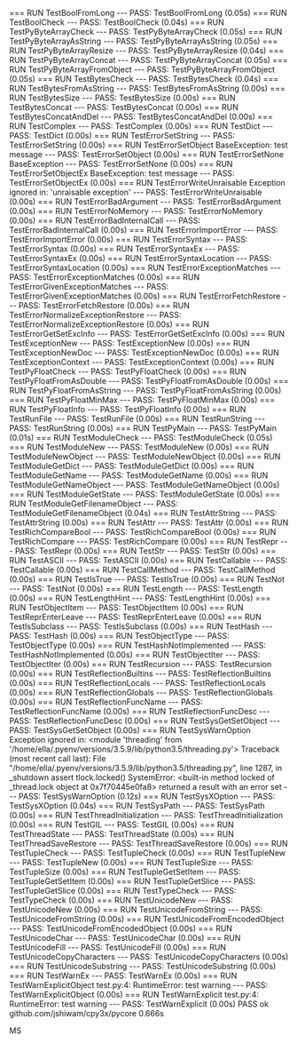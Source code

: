=== RUN   TestBoolFromLong
--- PASS: TestBoolFromLong (0.05s)
=== RUN   TestBoolCheck
--- PASS: TestBoolCheck (0.04s)
=== RUN   TestPyByteArrayCheck
--- PASS: TestPyByteArrayCheck (0.05s)
=== RUN   TestPyByteArrayAsString
--- PASS: TestPyByteArrayAsString (0.05s)
=== RUN   TestPyByteArrayResize
--- PASS: TestPyByteArrayResize (0.04s)
=== RUN   TestPyByteArrayConcat
--- PASS: TestPyByteArrayConcat (0.05s)
=== RUN   TestPyByteArrayFromObject
--- PASS: TestPyByteArrayFromObject (0.05s)
=== RUN   TestBytesCheck
--- PASS: TestBytesCheck (0.04s)
=== RUN   TestBytesFromAsString
--- PASS: TestBytesFromAsString (0.00s)
=== RUN   TestBytesSize
--- PASS: TestBytesSize (0.00s)
=== RUN   TestBytesConcat
--- PASS: TestBytesConcat (0.00s)
=== RUN   TestBytesConcatAndDel
--- PASS: TestBytesConcatAndDel (0.00s)
=== RUN   TestComplex
--- PASS: TestComplex (0.00s)
=== RUN   TestDict
--- PASS: TestDict (0.00s)
=== RUN   TestErrorSetString
--- PASS: TestErrorSetString (0.00s)
=== RUN   TestErrorSetObject
BaseException: test message
--- PASS: TestErrorSetObject (0.00s)
=== RUN   TestErrorSetNone
BaseException
--- PASS: TestErrorSetNone (0.00s)
=== RUN   TestErrorSetObjectEx
BaseException: test message
--- PASS: TestErrorSetObjectEx (0.00s)
=== RUN   TestErrorWriteUnraisable
Exception ignored in: 'unraisable exception'
--- PASS: TestErrorWriteUnraisable (0.00s)
=== RUN   TestErrorBadArgument
--- PASS: TestErrorBadArgument (0.00s)
=== RUN   TestErrorNoMemory
--- PASS: TestErrorNoMemory (0.00s)
=== RUN   TestErrorBadInternalCall
--- PASS: TestErrorBadInternalCall (0.00s)
=== RUN   TestErrorImportError
--- PASS: TestErrorImportError (0.00s)
=== RUN   TestErrorSyntax
--- PASS: TestErrorSyntax (0.00s)
=== RUN   TestErrorSyntaxEx
--- PASS: TestErrorSyntaxEx (0.00s)
=== RUN   TestErrorSyntaxLocation
--- PASS: TestErrorSyntaxLocation (0.00s)
=== RUN   TestErrorExceptionMatches
--- PASS: TestErrorExceptionMatches (0.00s)
=== RUN   TestErrorGivenExceptionMatches
--- PASS: TestErrorGivenExceptionMatches (0.00s)
=== RUN   TestErrorFetchRestore
--- PASS: TestErrorFetchRestore (0.00s)
=== RUN   TestErrorNormalizeExceptionRestore
--- PASS: TestErrorNormalizeExceptionRestore (0.00s)
=== RUN   TestErrorGetSetExcInfo
--- PASS: TestErrorGetSetExcInfo (0.00s)
=== RUN   TestExceptionNew
--- PASS: TestExceptionNew (0.00s)
=== RUN   TestExceptionNewDoc
--- PASS: TestExceptionNewDoc (0.00s)
=== RUN   TestExceptionContext
--- PASS: TestExceptionContext (0.00s)
=== RUN   TestPyFloatCheck
--- PASS: TestPyFloatCheck (0.00s)
=== RUN   TestPyFloatFromAsDouble
--- PASS: TestPyFloatFromAsDouble (0.00s)
=== RUN   TestPyFloatFromAsString
--- PASS: TestPyFloatFromAsString (0.00s)
=== RUN   TestPyFloatMinMax
--- PASS: TestPyFloatMinMax (0.00s)
=== RUN   TestPyFloatInfo
--- PASS: TestPyFloatInfo (0.00s)
=== RUN   TestRunFile
--- PASS: TestRunFile (0.00s)
=== RUN   TestRunString
--- PASS: TestRunString (0.00s)
=== RUN   TestPyMain
--- PASS: TestPyMain (0.01s)
=== RUN   TestModuleCheck
--- PASS: TestModuleCheck (0.05s)
=== RUN   TestModuleNew
--- PASS: TestModuleNew (0.00s)
=== RUN   TestModuleNewObject
--- PASS: TestModuleNewObject (0.00s)
=== RUN   TestModuleGetDict
--- PASS: TestModuleGetDict (0.00s)
=== RUN   TestModuleGetName
--- PASS: TestModuleGetName (0.00s)
=== RUN   TestModuleGetNameObject
--- PASS: TestModuleGetNameObject (0.00s)
=== RUN   TestModuleGetState
--- PASS: TestModuleGetState (0.00s)
=== RUN   TestModuleGetFilenameObject
--- PASS: TestModuleGetFilenameObject (0.04s)
=== RUN   TestAttrString
--- PASS: TestAttrString (0.00s)
=== RUN   TestAttr
--- PASS: TestAttr (0.00s)
=== RUN   TestRichCompareBool
--- PASS: TestRichCompareBool (0.00s)
=== RUN   TestRichCompare
--- PASS: TestRichCompare (0.00s)
=== RUN   TestRepr
--- PASS: TestRepr (0.00s)
=== RUN   TestStr
--- PASS: TestStr (0.00s)
=== RUN   TestASCII
--- PASS: TestASCII (0.00s)
=== RUN   TestCallable
--- PASS: TestCallable (0.00s)
=== RUN   TestCallMethod
--- PASS: TestCallMethod (0.00s)
=== RUN   TestIsTrue
--- PASS: TestIsTrue (0.00s)
=== RUN   TestNot
--- PASS: TestNot (0.00s)
=== RUN   TestLength
--- PASS: TestLength (0.00s)
=== RUN   TestLengthHint
--- PASS: TestLengthHint (0.00s)
=== RUN   TestObjectItem
--- PASS: TestObjectItem (0.00s)
=== RUN   TestReprEnterLeave
--- PASS: TestReprEnterLeave (0.00s)
=== RUN   TestIsSubclass
--- PASS: TestIsSubclass (0.00s)
=== RUN   TestHash
--- PASS: TestHash (0.00s)
=== RUN   TestObjectType
--- PASS: TestObjectType (0.00s)
=== RUN   TestHashNotImplemented
--- PASS: TestHashNotImplemented (0.00s)
=== RUN   TestObjectIter
--- PASS: TestObjectIter (0.00s)
=== RUN   TestRecursion
--- PASS: TestRecursion (0.00s)
=== RUN   TestReflectionBuiltins
--- PASS: TestReflectionBuiltins (0.00s)
=== RUN   TestReflectionLocals
--- PASS: TestReflectionLocals (0.00s)
=== RUN   TestReflectionGlobals
--- PASS: TestReflectionGlobals (0.00s)
=== RUN   TestReflectionFuncName
--- PASS: TestReflectionFuncName (0.00s)
=== RUN   TestReflectionFuncDesc
--- PASS: TestReflectionFuncDesc (0.00s)
=== RUN   TestSysGetSetObject
--- PASS: TestSysGetSetObject (0.00s)
=== RUN   TestSysWarnOption
Exception ignored in: <module 'threading' from '/home/ella/.pyenv/versions/3.5.9/lib/python3.5/threading.py'>
Traceback (most recent call last):
  File "/home/ella/.pyenv/versions/3.5.9/lib/python3.5/threading.py", line 1287, in _shutdown
    assert tlock.locked()
SystemError: <built-in method locked of _thread.lock object at 0x7f70445e0fa8> returned a result with an error set
--- PASS: TestSysWarnOption (0.12s)
=== RUN   TestSysXOption
--- PASS: TestSysXOption (0.04s)
=== RUN   TestSysPath
--- PASS: TestSysPath (0.00s)
=== RUN   TestThreadInitialization
--- PASS: TestThreadInitialization (0.00s)
=== RUN   TestGIL
--- PASS: TestGIL (0.00s)
=== RUN   TestThreadState
--- PASS: TestThreadState (0.00s)
=== RUN   TestThreadSaveRestore
--- PASS: TestThreadSaveRestore (0.00s)
=== RUN   TestTupleCheck
--- PASS: TestTupleCheck (0.00s)
=== RUN   TestTupleNew
--- PASS: TestTupleNew (0.00s)
=== RUN   TestTupleSize
--- PASS: TestTupleSize (0.00s)
=== RUN   TestTupleGetSetItem
--- PASS: TestTupleGetSetItem (0.00s)
=== RUN   TestTupleGetSlice
--- PASS: TestTupleGetSlice (0.00s)
=== RUN   TestTypeCheck
--- PASS: TestTypeCheck (0.00s)
=== RUN   TestUnicodeNew
--- PASS: TestUnicodeNew (0.00s)
=== RUN   TestUnicodeFromString
--- PASS: TestUnicodeFromString (0.00s)
=== RUN   TestUnicodeFromEncodedObject
--- PASS: TestUnicodeFromEncodedObject (0.00s)
=== RUN   TestUnicodeChar
--- PASS: TestUnicodeChar (0.00s)
=== RUN   TestUnicodeFill
--- PASS: TestUnicodeFill (0.00s)
=== RUN   TestUnicodeCopyCharacters
--- PASS: TestUnicodeCopyCharacters (0.00s)
=== RUN   TestUnicodeSubstring
--- PASS: TestUnicodeSubstring (0.00s)
=== RUN   TestWarnEx
--- PASS: TestWarnEx (0.00s)
=== RUN   TestWarnExplicitObject
test.py:4: RuntimeError: test warning
--- PASS: TestWarnExplicitObject (0.00s)
=== RUN   TestWarnExplicit
test.py:4: RuntimeError: test warning
--- PASS: TestWarnExplicit (0.00s)
PASS
ok      github.com/jshiwam/cpy3x/pycore 0.666s

MS